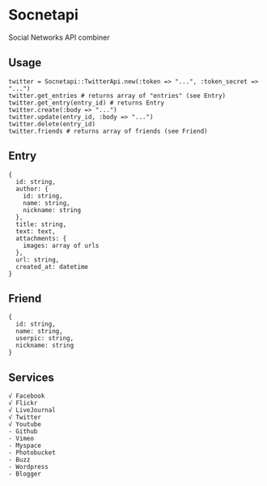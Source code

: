 Socnetapi 
=========

Social Networks API combiner

Usage
-----

    twitter = Socnetapi::TwitterApi.new(:token => "...", :token_secret => "...")
    twitter.get_entries # returns array of "entries" (see Entry)
    twitter.get_entry(entry_id) # returns Entry
    twitter.create(:body => "...")
    twitter.update(entry_id, :body => "...")
    twitter.delete(entry_id)
    twitter.friends # returns array of friends (see Friend)

Entry
-----

    {
      id: string,
      author: {
        id: string,
        name: string,
        nickname: string
      },
      title: string,
      text: text,
      attachments: {
        images: array of urls
      },
      url: string,
      created_at: datetime
    }
    
Friend
------

    {
      id: string,
      name: string,
      userpic: string,
      nickname: string
    }

Services
--------

    √ Facebook
    √ Flickr
    √ LiveJournal
    √ Twitter
    √ Youtube
    - Github
    - Vimeo
    - Myspace
    - Photobucket
    - Buzz
    - Wordpress
    - Blogger
